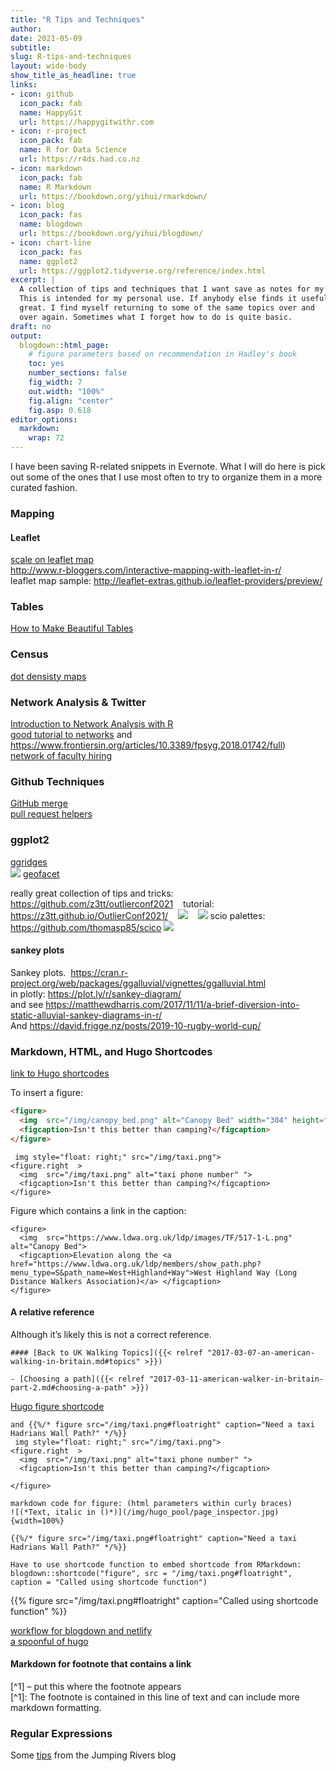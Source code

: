 ```yaml
---
title: "R Tips and Techniques"
author:
date: 2021-05-09
subtitle: 
slug: R-tips-and-techniques
layout: wide-body
show_title_as_headline: true
links:
- icon: github
  icon_pack: fab
  name: HappyGit
  url: https://happygitwithr.com
- icon: r-project
  icon_pack: fab
  name: R for Data Science
  url: https://r4ds.had.co.nz
- icon: markdown
  icon_pack: fab
  name: R Markdown
  url: https://bookdown.org/yihui/rmarkdown/
- icon: blog
  icon_pack: fas
  name: blogdown
  url: https://bookdown.org/yihui/blogdown/
- icon: chart-line
  icon_pack: fas
  name: ggplot2
  url: https://ggplot2.tidyverse.org/reference/index.html
excerpt: |
  A collection of tips and techniques that I want save as notes for my future self.
  This is intended for my personal use. If anybody else finds it useful,
  great. I find myself returning to some of the same topics over and
  over again. Sometimes what I forget how to do is quite basic.
draft: no
output: 
  blogdown::html_page:
    # figure parameters based on recommendation in Hadley's book
    toc: yes
    number_sections: false
    fig_width: 7
    out.width: "100%"
    fig.align: "center"
    fig.asp: 0.618  
editor_options:
  markdown: 
    wrap: 72
---
```


I have been saving R-related snippets in Evernote. What I will do here is pick out some of
the ones that I use most often to try to organize them in a more curated fashion.

### Mapping

#### Leaflet

[scale on leaflet map](http://leafletjs.com/reference.html#control-scale)  
http://www.r-bloggers.com/interactive-mapping-with-leaflet-in-r/  
leaflet map sample: http://leaflet-extras.github.io/leaflet-providers/preview/

### Tables

[How to Make Beautiful Tables](https://rfortherestofus.com/2019/11/how-to-make-beautiful-tables-in-r/)

### Census

[dot densisty maps](https://tarakc02.github.io/dot-density/)

### Network Analysis & Twitter

[Introduction to Network Analysis with R](https://www.jessesadler.com/post/network-analysis-with-r/)  
[good tutorial to networks](http://psych-networks.com/misinterpreting-networks-an-abbreviated-tutorial-on-visualizations/) and https://www.frontiersin.org/articles/10.3389/fpsyg.2018.01742/full)  
[network of faculty hiring](http://advances.sciencemag.org/content/1/1/e1400005)

### Github Techniques

[GitHub merge](http://allendowney.github.io/amgit/conflict)  
[pull request helpers](https://usethis.r-lib.org/articles/articles/pr-functions.html)

### ggplot2

[ggridges](https://cran.r-project.org/web/packages/ggridges/vignettes/gallery.html)  
![](img/ggridges_example.png)
[geofacet](https://hafen.github.io/geofacet/)

really great collection of tips and tricks: https://github.com/z3tt/outlierconf2021
   tutorial: https://z3tt.github.io/OutlierConf2021/
   ![](img/ggplot_wizardry.png)
   ![](img/fancy_example.png)
scio palettes: https://github.com/thomasp85/scico
![](img/scico_palette_show.png)

#### sankey plots

Sankey plots.  https://cran.r-project.org/web/packages/ggalluvial/vignettes/ggalluvial.html  
in plotly: https://plot.ly/r/sankey-diagram/  
and see https://matthewdharris.com/2017/11/11/a-brief-diversion-into-static-alluvial-sankey-diagrams-in-r/  
And https://david.frigge.nz/posts/2019-10-rugby-world-cup/

### Markdown, HTML, and Hugo Shortcodes

[link to Hugo shortcodes](https://gohugo.io/content-management/shortcodes/#use-hugos-built-in-shortcodes)

To insert a figure:

``` html
<figure> 
  <img  src="/img/canopy_bed.png" alt="Canopy Bed" width="304" height="228">
  <figcaption>Isn't this better than camping?</figcaption>
</figure> 
```

     img style="float: right;" src="/img/taxi.png"> 
    <figure.right  > 
      <img  src="/img/taxi.png" alt="taxi phone number" ">
      <figcaption>Isn't this better than camping?</figcaption>
    </figure>

Figure which contains a link in the caption:

    <figure> 
      <img  src="https://www.ldwa.org.uk/ldp/images/TF/517-1-L.png" alt="Canopy Bed">
      <figcaption>Elevation along the <a href="https://www.ldwa.org.uk/ldp/members/show_path.php?menu_type=S&path_name=West+Highland+Way">West Highland Way (Long Distance Walkers Association)</a> </figcaption>
    </figure> 

#### A relative reference

Although it’s likely this is not a correct reference.

    #### [Back to UK Walking Topics]({{< relref "2017-03-07-an-american-walking-in-britain.md#topics" >}})

    - [Choosing a path]({{< relref "2017-03-11-american-walker-in-britain-part-2.md#choosing-a-path" >}})

[Hugo figure shortcode](https://gohugo.io/content-management/shortcodes/#figure)

    and {{%/* figure src="/img/taxi.png#floatright" caption="Need a taxi Hadrians Wall Path?" */%}}
     img style="float: right;" src="/img/taxi.png"> 
    <figure.right  > 
      <img  src="/img/taxi.png" alt="taxi phone number" ">
      <figcaption>Isn't this better than camping?</figcaption>
       
    </figure>

    markdown code for figure: (html parameters within curly braces)
    ![(*Text, italic in ()*)](/img/hugo_pool/page_inspector.jpg){width=100%}

    {{%/* figure src="/img/taxi.png#floatright" caption="Need a taxi Hadrians Wall Path?" */%}}

    Have to use shortcode function to embed shortcode from RMarkdown:
    blogdown::shortcode("figure", src = "/img/taxi.png#floatright", caption = "Called using shortcode function")

{{% figure src="/img/taxi.png#floatright" caption="Called using shortcode function" %}}

[workflow for blogdown and netlify](https://www.garrickadenbuie.com/blog/blogdown-netlify-new-post-workflow/)  
[a spoonful of hugo](https://alison.rbind.io/post/2020-12-12-how-much-hugo/)

#### Markdown for footnote that contains a link

\[^1\] – put this where the footnote appears  
\[^1\]: The footnote is contained in this line of text and can include more markdown formatting.

### Regular Expressions

Some [tips](https://www.jumpingrivers.com/blog/regular-expressions-every-r-programmer-should-know/) from the Jumping Rivers blog
